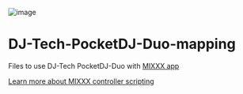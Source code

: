 ![image](https://user-images.githubusercontent.com/13942198/129735690-2600ad62-f70f-4512-b0b3-6fc89c237a73.png)
# DJ-Tech-PocketDJ-Duo-mapping
Files to use DJ-Tech PocketDJ-Duo with [MIXXX app](https://mixxx.org/)


[Learn more about MIXXX controller scripting](https://github.com/mixxxdj/mixxx/wiki/midi%20scripting?&)




